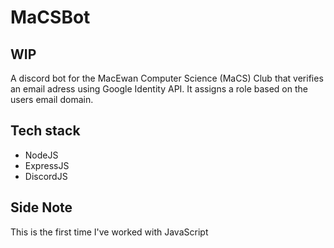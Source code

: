 # MaCSBot
## WIP 
A discord bot for the MacEwan Computer Science (MaCS) Club that verifies an email adress using Google Identity API. It assigns a role based on the users email domain. 


## Tech stack
- NodeJS
- ExpressJS
- DiscordJS

## Side Note
This is the first time I've worked with JavaScript
